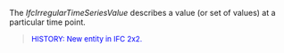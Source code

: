 The _IfcIrregularTimeSeriesValue_ describes a value (or set of values) at a particular time point.

> <font color="#0000FF" size="-1"> HISTORY: New entity in IFC 2x2.<br>
		  </font>
>